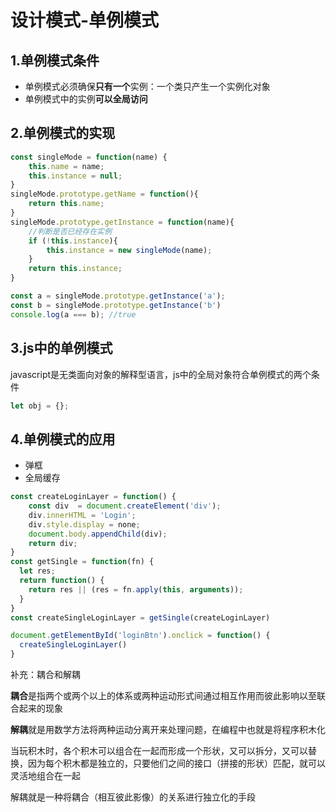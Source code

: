 # 设计模式-单例模式
## 1.单例模式条件
+ 单例模式必须确保**只有一个**实例：一个类只产生一个实例化对象
+ 单例模式中的实例**可以全局访问**

## 2.单例模式的实现
```javascript
const singleMode = function(name) {
    this.name = name;
    this.instance = null;
}
singleMode.prototype.getName = function(){
    return this.name;
}
singleMode.prototype.getInstance = function(name){
    //判断是否已经存在实例
    if (!this.instance){
        this.instance = new singleMode(name);
    }
    return this.instance;
}

const a = singleMode.prototype.getInstance('a');
const b = singleMode.prototype.getInstance('b')
console.log(a === b); //true
```

## 3.js中的单例模式

javascript是无类面向对象的解释型语言，js中的全局对象符合单例模式的两个条件

```javascript
let obj = {};
```

## 4.单例模式的应用
+ 弹框
+ 全局缓存
```javascript
const createLoginLayer = function() {
    const div  = document.createElement('div');
    div.innerHTML = 'Login';
    div.style.display = none;
    document.body.appendChild(div);
    return div;
}
const getSingle = function(fn) {
  let res;
  return function() {
    return res || (res = fn.apply(this, arguments));
  }
}
const createSingleLoginLayer = getSingle(createLoginLayer)

document.getElementById('loginBtn').onclick = function() {
  createSingleLoginLayer()
}
```

补充：耦合和解耦

**耦合**是指两个或两个以上的体系或两种运动形式间通过相互作用而彼此影响以至联合起来的现象

**解耦**就是用数学方法将两种运动分离开来处理问题，在编程中也就是将程序积木化

当玩积木时，各个积木可以组合在一起而形成一个形状，又可以拆分，又可以替换，因为每个积木都是独立的，只要他们之间的接口（拼接的形状）匹配，就可以灵活地组合在一起

解耦就是一种将耦合（相互彼此影像）的关系进行独立化的手段